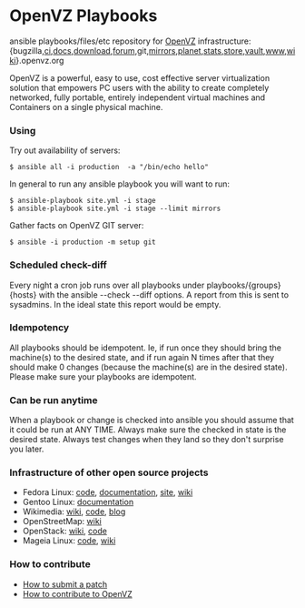 # OpenVZ Playbooks

ansible playbooks/files/etc repository for [OpenVZ](https://openvz.org/)
infrastructure:
{bugzilla,[ci](https://ci.openvz.org/),[docs](https://docs.openvz.org/),[download](https://download.openvz.org/),[forum](https://forum.openvz.org/),git,[mirrors](http://mirrors.openvz.org/),[planet](http://planet.openvz.org/),[stats](https://stats.openvz.org/),[store](http://store.openvz.org/),[vault](http://vault.openvz.org/),[www](https://www.openvz.org/),[wiki](https://wiki.openvz.org/)}.openvz.org

OpenVZ is a powerful, easy to use, cost effective server virtualization solution
that empowers PC users with the ability to create completely networked, fully
portable, entirely independent virtual machines and Containers on a single
physical machine.

### Using

Try out availability of servers:

```
$ ansible all -i production  -a "/bin/echo hello"
```

In general to run any ansible playbook you will want to run:

```
$ ansible-playbook site.yml -i stage
$ ansible-playbook site.yml -i stage --limit mirrors
```

Gather facts on OpenVZ GIT server:

```
$ ansible -i production -m setup git
```

### Scheduled check-diff

Every night a cron job runs over all playbooks under playbooks/{groups}{hosts}
with the ansible --check --diff options. A report from this is sent to
sysadmins. In the ideal state this report would be empty.

### Idempotency

All playbooks should be idempotent. Ie, if run once they should bring the
machine(s) to the desired state, and if run again N times after that they should
make 0 changes (because the machine(s) are in the desired state).
Please make sure your playbooks are idempotent.

### Can be run anytime

When a playbook or change is checked into ansible you should assume
that it could be run at ANY TIME. Always make sure the checked in state
is the desired state. Always test changes when they land so they don't
surprise you later.


### Infrastructure of other open source projects

* Fedora Linux: [code](https://infrastructure.fedoraproject.org/cgit/ansible.git/), [documentation]( https://infrastructure.fedoraproject.org/infra/docs/), [site](https://fedorahosted.org/fedora-infrastructure/), [wiki](http://fedoraproject.org/wiki/Infrastructure/GettingStarted)
* Gentoo Linux: [documentation](http://mirror.omnilance.com/centos/)
* Wikimedia: [wiki](https://wikitech.wikimedia.org/wiki/Main_Page), [code](https://github.com/wikimedia/operations-puppet), [blog](http://blog.wikimedia.org/2011/09/19/ever-wondered-how-the-wikimedia-servers-are-configured/)
* OpenStreetMap: [wiki](http://wiki.openstreetmap.org/wiki/Servers)
* OpenStack: [wiki](http://docs.openstack.org/infra/system-config/), [code](https://github.com/openstack-infra)
* Mageia Linux: [code](http://gitweb.mageia.org/infrastructure/puppet/), [wiki](https://wiki.mageia.org/en/Sysadmin_Team)

### How to contribute

* [How to submit a patch](https://openvz.org/How_to_submit_patches)
* [How to contribute to OpenVZ](https://openvz.org/Contribute)

